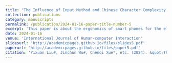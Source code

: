 ```yaml
---
title: "The Influence of Input Method and Chinese Character Complexity on the Elderly Using Smartphones to Input Information–A Study from China"
collection: publications
category: manuscripts
permalink: /publication/2024-01-16-paper-title-number-5
excerpt: 'This paper is about the ergonomics of smart phones for the elderly.'
date: 2024-01-16
venue: 'International Journal of Human-computer Interaction'
slidesurl: 'http://academicpages.github.io/files/slides5.pdf'
paperurl: 'http://academicpages.github.io/files/paper5.pdf'
citation: 'Yixuan Liu#, Jinchun Wu#, Chenqi Xue*, etc. (2024). &quot;The Influence of Input Method and Chinese Character Complexity on the Elderly Using Smartphones to Input Information–A Study from China; <i>International Journal of Human-computer Interaction</i>. 1(2).'
---
```


